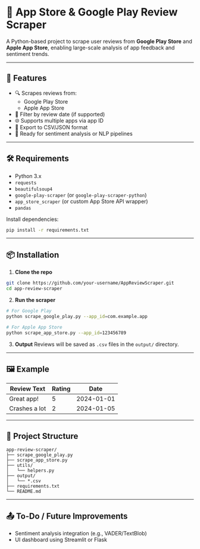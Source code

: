 
# 📱 App Store & Google Play Review Scraper

A Python-based project to scrape user reviews from **Google Play Store** and **Apple App Store**, enabling large-scale analysis of app feedback and sentiment trends.

---

## 🚀 Features

- 🔍 Scrapes reviews from:
  - Google Play Store
  - Apple App Store
- 📅 Filter by review date (if supported)
- 🌐 Supports multiple apps via app ID
- 💾 Export to CSV/JSON format
- 🧠 Ready for sentiment analysis or NLP pipelines

---

## 🛠️ Requirements

- Python 3.x
- `requests`
- `beautifulsoup4`
- `google-play-scraper` (or `google-play-scraper-python`)
- `app_store_scraper` (or custom App Store API wrapper)
- `pandas`

Install dependencies:
```bash
pip install -r requirements.txt
```

---

## 📦 Installation

1. **Clone the repo**
```bash
git clone https://github.com/your-username/AppReviewScraper.git
cd app-review-scraper
```

2. **Run the scraper**
```bash
# For Google Play
python scrape_google_play.py --app_id=com.example.app

# For Apple App Store
python scrape_app_store.py --app_id=123456789
```

3. **Output**
Reviews will be saved as `.csv` files in the `output/` directory.

---

## 🖼️ Example

| Review Text | Rating | Date |
|-------------|--------|------|
| Great app!  | 5      | 2024-01-01 |
| Crashes a lot | 2   | 2024-01-05 |

---

## 📁 Project Structure

```
app-review-scraper/
├── scrape_google_play.py
├── scrape_app_store.py
├── utils/
│   └── helpers.py
├── output/
│   └── *.csv
├── requirements.txt
└── README.md
```

---

## 📤 To-Do / Future Improvements

- Sentiment analysis integration (e.g., VADER/TextBlob)
- UI dashboard using Streamlit or Flask

